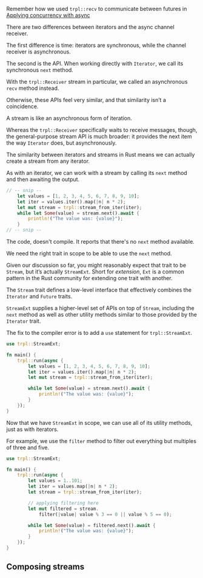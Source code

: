 Remember how we used `trpl::recv` to communicate between futures in [Applying concurrency with async](applying_concurrency_with_async.md#Counting%20up%20on%20two%20tasks%20using%20message%20passing)

There are two differences between iterators and the async channel receiver.

The first difference is time: iterators are synchronous, while the channel receiver is asynchronous.

The second is the API. When working directly with `Iterator`, we call its synchronous `next` method.

With the `trpl::Receiver` stream in particular, we called an asynchronous `recv` method instead.

Otherwise, these APIs feel very similar, and that similarity isn’t a coincidence.

A stream is like an asynchronous form of iteration.

Whereas the `trpl::Receiver` specifically waits to receive messages, though, the general-purpose stream API is much broader: it provides the next item the way `Iterator` does, but asynchronously.

The similarity between iterators and streams in Rust means we can actually create a stream from any iterator.

As with an iterator, we can work with a stream by calling its `next` method and then awaiting the output.
```Rust
// -- snip --
    let values = [1, 2, 3, 4, 5, 6, 7, 8, 9, 10];
    let iter = values.iter().map(|n| n * 2);
    let mut stream = trpl::stream_from_iter(iter);
    while let Some(value) = stream.next().await {
        println!("The value was: {value}");
    }
// -- snip --
```

The code, doesn't compile. It reports that there's no `next` method available.

We need the right trait in scope to be able to use the `next` method.

Given our discussion so far, you might reasonably expect that trait to be `Stream`, but it’s actually `StreamExt`. Short for _extension_, `Ext` is a common pattern in the Rust community for extending one trait with another.

The `Stream` trait defines a low-level interface that effectively combines the `Iterator` and `Future` traits.

`StreamExt` supplies a higher-level set of APIs on top of `Stream`, including the `next` method as well as other utility methods similar to those provided by the `Iterator` trait.

The fix to the compiler error is to add a `use` statement for `trpl::StreamExt`.

```Rust
use trpl::StreamExt;

fn main() {
    trpl::run(async {
        let values = [1, 2, 3, 4, 5, 6, 7, 8, 9, 10];
        let iter = values.iter().map(|n| n * 2);
        let mut stream = trpl::stream_from_iter(iter);

        while let Some(value) = stream.next().await {
            println!("The value was: {value}");
        }
    });
}
```

Now that we have `StreamExt` in scope, we can use all of its utility methods, just as with iterators.

For example, we use the `filter` method to filter out everything but multiples of three and five.
```Rust
use trpl::StreamExt;

fn main() {
    trpl::run(async {
        let values = 1..101;
        let iter = values.map(|n| n * 2);
        let stream = trpl::stream_from_iter(iter);

		// applying filtering here
        let mut filtered = stream.
	        filter(|value| value % 3 == 0 || value % 5 == 0);

        while let Some(value) = filtered.next().await {
            println!("The value was: {value}");
        }
    });
}
```
## Composing streams